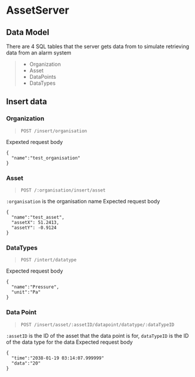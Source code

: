 # AssetServer

## Data Model
There are 4 SQL tables that the server gets data from to simulate retrieving data from an alarm system
> - Organization
> - Asset
> - DataPoints
> - DataTypes

## Insert data
### Organization
> `POST /insert/organisation`

Expexted request body
```
{
  "name":"test_organisation"
}
```
### Asset
> `POST /:organisation/insert/asset`

`:organisation` is the organisation name
Expected request body
```
{
  "name":"test_asset",
  "assetX": 51.2413,
  "assetY": -0.9124
}
```

### DataTypes
> `POST /intert/datatype`

Expected request body
```
{
  "name":"Pressure",
  "unit":"Pa"
}
```

### Data Point
> `POST /insert/asset/:assetID/datapoint/datatype/:dataTypeID`

`:assetID` is the ID of the asset that the data point is for, `dataTypeID` is the ID of the data type for the data
Expected request body
```
{
  "time":"2038-01-19 03:14:07.999999"
  "data":"20"
}
```

